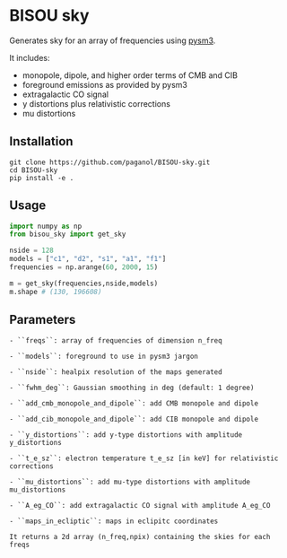 # BISOU sky
Generates sky for an array of frequencies using [pysm3](https://pysm3.readthedocs.io).

It includes:
* monopole, dipole, and higher order terms of CMB and CIB
* foreground emissions as provided by pysm3
* extragalactic CO signal
* y distortions plus relativistic corrections
* mu distortions

## Installation

```
git clone https://github.com/paganol/BISOU-sky.git
cd BISOU-sky
pip install -e .
```

## Usage

```python
import numpy as np
from bisou_sky import get_sky

nside = 128
models = ["c1", "d2", "s1", "a1", "f1"]
frequencies = np.arange(60, 2000, 15)

m = get_sky(frequencies,nside,models)
m.shape # (130, 196608)
```


## Parameters

    - ``freqs``: array of frequencies of dimension n_freq

    - ``models``: foreground to use in pysm3 jargon

    - ``nside``: healpix resolution of the maps generated

    - ``fwhm_deg``: Gaussian smoothing in deg (default: 1 degree)

    - ``add_cmb_monopole_and_dipole``: add CMB monopole and dipole

    - ``add_cib_monopole_and_dipole``: add CIB monopole and dipole

    - ``y_distortions``: add y-type distortions with amplitude y_distortions

    - ``t_e_sz``: electron temperature t_e_sz [in keV] for relativistic corrections 

    - ``mu_distortions``: add mu-type distortions with amplitude mu_distortions

    - ``A_eg_CO``: add extragalactic CO signal with amplitude A_eg_CO

    - ``maps_in_ecliptic``: maps in eclipitc coordinates

    It returns a 2d array (n_freq,npix) containing the skies for each freqs

